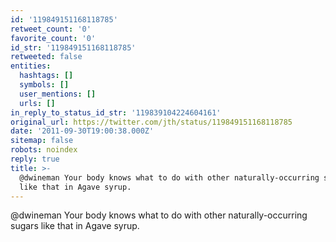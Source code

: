 ```yaml
---
id: '119849151168118785'
retweet_count: '0'
favorite_count: '0'
id_str: '119849151168118785'
retweeted: false
entities:
  hashtags: []
  symbols: []
  user_mentions: []
  urls: []
in_reply_to_status_id_str: '119839104224604161'
original_url: https://twitter.com/jth/status/119849151168118785
date: '2011-09-30T19:00:38.000Z'
sitemap: false
robots: noindex
reply: true
title: >-
  @dwineman Your body knows what to do with other naturally-occurring sugars
  like that in Agave syrup.
---
```


@dwineman Your body knows what to do with other naturally-occurring sugars like that in Agave syrup.